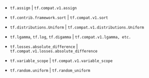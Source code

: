 
- ```tf.assign``` | ```tf.compat.v1.assign```
- ```tf.contrib.framework.sort``` | ```tf.compat.v1.sort```
- ```tf.distributions.Uniform```  | ```tf.compat.v1.distributions.Uniform```
- ```tf.lgamma```, ```tf.log```, ```tf.digamma``` | ```tf.compat.v1.lgamma, etc.```

- ```tf.losses.absolute_difference``` | ```tf.compat.v1.losses.absolute_difference```
- ```tf.variable_scope``` | ```tf.compat.v1.variable_scope```
- ```tf.random.uniform``` | ```tf.random_uniform```
